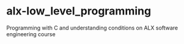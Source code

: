 # alx-low_level_programming
Programming with C and understanding conditions  on ALX software engineering course
